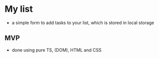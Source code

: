 # My list 

- a simple form to add tasks to your list, which is stored in local storage

 ## MVP
- done using pure TS, (DOM), HTML and CSS